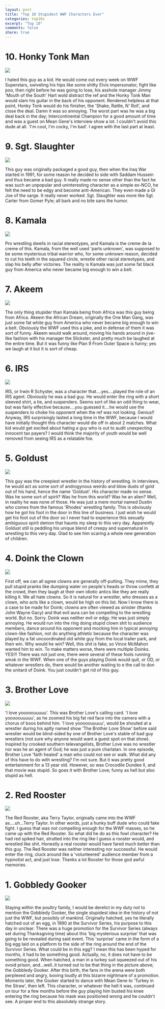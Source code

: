 ```yaml
---
layout: post
title: "Top 10 Stupidest WWF Characters Ever"
categories: top10s
excerpt: "Top 10"
comments: false
share: true
---
```




# 10. Honky Tonk Man

![](http://img.bleacherreport.net/img/images/photos/003/171/571/f7d17703973b24cb331056dab54c4627_crop_north.jpg?w=630&h=420&q=75)

I hated this guy as a kid. He would come out every week on WWF Superstars, swiveling his hips like some shitty Elvis impersonator, fight like poo, then right before he was going to lose, his asshole manager Jimmy 'Mouth of the South' Hart wold distract the ref and the Honky Tonk Man would slam his guitar in the back of his opponent. Rendered helpless at that point, Honky Tonk would do his finisher, the 'Shake, Rattle, N' Roll', and close the deal. Damn it was so annoying. The worst part was he was a big deal back in the day; Intercontinental Champion for a good amount of time and was a guest on Mean Gene's interview show a lot. I couldn't avoid this dude at all. 'I'm cool, I'm cocky, I'm bad'. I agree with the last part at least.


# 9. Sgt. Slaughter

![](http://cdn2.business2community.com/wp-content/uploads/2015/08/image3.jpg)

This guy was originally packaged a good guy, then when the Iraq War started in 1991, for some reason he decided to side with Saddam Hussein and thus became a bad guy. It really made no sense other than the fact he was such an unpopular and uninteresting character as a simple ex-NCO, he felt the need to be edgy and become anti-American. They even made a GI Joe of the sarge. It really never worked. Sgt. Slaughter was more like Sgt. Carter from Gomer Pyle; all bark and no bite sans the humor. 



# 8. Kamala

![](http://www.dailywrestlingnews.com/wp-content/uploads/2014/02/Kamala-620x350.jpg)

Pro wrestling dwells in racial stereotypes, and Kamala is the creme de la creme of this. Kamala, from the well used 'parts unknown', was supposed to be some mysterious tribal warrior who, for some unknown reason, decided to cut his teeth in the squared circle, wrestle other racial stereotypes, and slap his belly after victories. The reality is Kamala was just some fat black guy from America who never became big enough to win a belt. 



# 7. Akeem

![](https://ringthedamnbell.files.wordpress.com/2014/07/akeem.jpg)


The only thing stupider than Kamala being from Africa was this guy being from Africa. Akeem the African Dream, originally the One Man Gang, was just some fat white guy from America who never became big enough to win a belt. Obviously the WWF used this a joke, and in defense of them it was sort of funny. Akeem would walk around, moving his hands around in jive-like fashion with his manager the Slickster, and pretty much be laughed at the entire time. But it was funny like Plan 9 From Outer Space is funny; yes we laugh at it but it is sort of cheap. 




# 6. IRS


![](http://img.bleacherreport.net/img/images/photos/002/707/116/IRS_crop_north.jpg?w=630&h=420&q=75)


IRS, or Irwin R Schyster, was a character that....yes....played the role of an IRS agent. Obviously he was a bad guy. He would enter the ring with a short sleeved shirt, a tie, and suspenders. Seems sort of like an odd thing to wear, but was fairly effective because....you guessed it....he would use the suspenders to choke his opponent when the ref was not looking. Genius!! Anyway, IRS surprisingly lasted a long time in the WWF, because I would have initially thought this character would die off in about 2 matches. What kid would get excited about hating a guy who is out to audit unexpecting innocent tax payers? I would think the majority of youth would be well removed from seeing IRS as a relatable foe. 


# 5. Goldust

![](https://s-media-cache-ak0.pinimg.com/236x/7c/01/0d/7c010d09980054f621c0128930e52cca.jpg)

This guy was the creepiest wrestler in the history of wrestling. In interviews, he would act as some sort of androgynous weirdo and blow dusts of gold out of his hand, hence the name 'Goldust'. His character made no sense. Was he some sort of spirit? Was he from this world? Was he an alien? Well, in reality he was none of those. He was just a mere mortal named Dustin who comes from the famous 'Rhodes' wrestling family. This is obviously how he got his foot in the door in this line of business. I just wish he would get his foot out of the door so I never had to experience this sexually ambiguous spirit demon that haunts my sleep to this very day. Apparently Goldust still is peddling his unique blend of creepy and supernatural in wrestling to this very day. Glad to see him scaring a whole new generation of children.





# 4. Doink the Clown

![](http://wwfoldschool.com/wp-content/uploads/2015/10/Top-5-Wrestlers-Who-Portrayed-Doink-The-Clown.jpg)


First off, we can all agree clowns are generally off-putting. They mime, they pull stupid pranks like dumping water on people's heads or throw confetti at the crowd, then they laugh at their own idiotic antics like they are really killing it. We all hate clowns. So it is natural for a wrestler, who dresses as a clown, who acts like a clown, would be high on this list. Now I know there is a case to be made for Doink; clowns are often viewed as sinister (thanks John Wayne Gacy) and that evil aura can be compelling to the wrestling world. But no. Sorry. Doink was neither evil or edgy. He was just simply annoying. He would run into the ring doing stupid clown shit to audience members, dance around his opponent and mocking him in typical annoying clown-like fashion, not do anything athletic because the character was played by a fat uncoordinated old white guy from the local trailer park, and then win. Why would he win? Well, this shit is fake, so Vince McMahon wanted him to win. To make matters worse, there were multiple Doinks. YES!!! There was not just one, there were several of these fools running amok in the WWF. When one of the guys playing Doink would quit, or OD, or whatever wrestlers do, there would be another waiting to e the call to don the unitard of Doink. You just couldn't get rid of this guy.  






# 3. Brother Love


![](http://vignette2.wikia.nocookie.net/prowrestling/images/5/58/BrotherLove.png/revision/latest?cb=20141107225052)

'I love yooooouuuuu'. This was Brother Love's calling card. 'I love yooooouuuuu', as he zoomed his big fat red face into the camera with a chorus of boos behind him. 'I love yooooouuuuu', would be shouted at a wrestler during his aptly named show 'The Brother Love Show' before said wrestler would be blind-sided by one of Brother Love's stable of bad guy wrestlers (not sure why anyone would want a guest spot on that show). Inspired by crooked southern televangelists, Brother Love was no wrestler nor was he an agent of God; he was just a pure charlatan. In one episode, Brother Love 'faith healed' a man who could not see or walk. What did any of this have to do with wrestling? I'm not sure. But it was pretty good entertainment for a 13 year old. However, so was Crocodile Dundee II, and that movie was stupid. So goes it with Brother Love; funny as hell but also stupid as hell. 







# 2. Red Rooster

![](https://ringthedamnbell.files.wordpress.com/2014/09/tumblr_mmulqpopti1rkf4k0o1_1280.jpg)


The Red Rooster, aka Terry Taylor, originally came into the WWF as....uh...Terry Taylor. In other words, just a hunky buff dude who could fake fight. I guess that was not compelling enough for the WWF masses, so he came up with the Red Rooster. So what did he do as this fowl character? He had red spiked hair, strutted into the ring like I guess a rooster would, and wrestled like shit. Honestly a real rooster would have fared much better than this guy. The Red Rooster was neither interesting nor successful. He would enter the ring, cluck around like a 'volunteered' audience member from a hypnotist act, and just lose. Thanks a lot Rooster for those god awful memories. 


# 1. Gobbledy Gooker

![](http://img.bleacherreport.net/img/images/photos/002/002/231/tumblr_lv8m46jmqg1r3bwqwo1_500_crop_north.jpg?w=467&h=311&q=75)

Staying within the poultry family, I would be derelict in my duty not to mention the Gobbledy Gooker, the single stupidest idea in the history of not just the WWF, but possibly of mankind. Originally hatched, yes he literally hatched out of an egg, in 1990 at the Survivor Series, his purpose to this day in unclear. There was a huge promotion for the Survivor Series (always set during Thanksgiving time) about this 'big mysterious surprise' that was going to be revealed during said event. This 'surprise' came in the form of a big egg laid on a platform to the side of the ring around the end of the Survivor Series. What could be in this egg? I mean this has been hyped for months, it had to be something good. Actually, no, it does not have to be something good. When hatched, a man in a turkey suit squeezed out of his ovoid prison, and...well..it turned out to be that thing in the picture above; the Gobbledy Gooker. After this birth, the fans in the arena were both perplexed and angry, booing loudly at this bizarre nightmare of a promotion. Moments later, the Gooker started to dance with Mean Gene to 'Turkey in the Straw', then left. This character, or whatever the hell it was, continued on tour for a few months before the guy playing him busted his knee entering the ring because his mask was positioned wrong and he couldn't see. A proper end to this absolutely strange story.   













